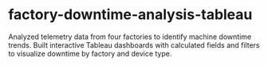 # factory-downtime-analysis-tableau
Analyzed telemetry data from four factories to identify machine downtime trends. Built interactive Tableau dashboards with calculated fields and filters to visualize downtime by factory and device type.
